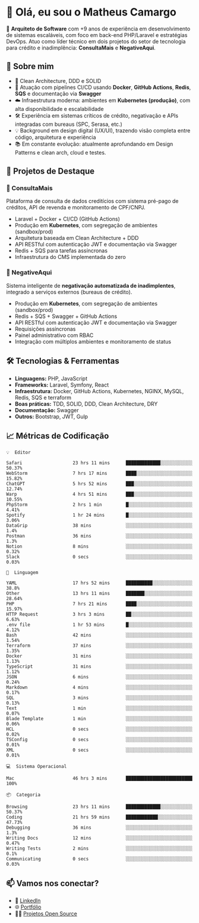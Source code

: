# 👋 Olá, eu sou o Matheus Camargo

🎯 **Arquiteto de Software** com +9 anos de experiência em desenvolvimento de sistemas escaláveis, com foco em back-end PHP/Laravel e estratégias DevOps. Atuo como líder técnico em dois projetos do setor de tecnologia para crédito e inadimplência: **ConsultaMais** e **NegativeAqui**.

## 🧠 Sobre mim

- 🚀 Clean Architecture, DDD e SOLID
- 🔁 Atuação com pipelines CI/CD usando **Docker**, **GitHub Actions**, **Redis**, **SQS** e documentação via **Swagger**
- ☁️ Infraestrutura moderna: ambientes em **Kubernetes (produção)**, com alta disponibilidade e escalabilidade
- 🛠️ Experiência em sistemas críticos de crédito, negativação e APIs integradas com bureaus (SPC, Serasa, etc.)
- 💡 Background em design digital (UX/UI), trazendo visão completa entre código, arquitetura e experiência
- 📚 Em constante evolução: atualmente aprofundando em Design Patterns e clean arch, cloud e testes.

## 🚧 Projetos de Destaque

### 🔹 ConsultaMais
Plataforma de consulta de dados creditícios com sistema pré-pago de créditos, API de revenda e monitoramento de CPF/CNPJ.

- Laravel + Docker + CI/CD (GitHub Actions)
- Produção em **Kubernetes**, com segregação de ambientes (sandbox/prod)
- Arquitetura baseada em Clean Architecture + DDD
- API RESTful com autenticação JWT e documentação via Swagger
- Redis + SQS para tarefas assíncronas
- Infraestrutura do CMS implementada do zero

### 🔹 NegativeAqui
Sistema inteligente de **negativação automatizada de inadimplentes**, integrado a serviços externos (bureaus de crédito).

- Produção em **Kubernetes**, com segregação de ambientes (sandbox/prod)
- Redis + SQS + Swagger + GitHub Actions
- API RESTful com autenticação JWT e documentação via Swagger
- Requisições assíncronas
- Painel administrativo com RBAC
- Integração com múltiplos ambientes e monitoramento de status

## 🛠️ Tecnologias & Ferramentas

- **Linguagens:** PHP, JavaScript
- **Frameworks:** Laravel, Symfony, React
- **Infraestrutura:** Docker, GitHub Actions, Kubernetes, NGINX, MySQL, Redis, SQS e terraform
- **Boas práticas:** TDD, SOLID, DDD, Clean Architecture, DRY
- **Documentação:** Swagger
- **Outros:** Bootstrap, JWT, Gulp

## 📈 Métricas de Codificação

```text
💡  Editor

Safari                   23 hrs 11 mins      █████████████░░░░░░░░░░░░     50.37%
WebStorm                 7 hrs 17 mins       ████░░░░░░░░░░░░░░░░░░░░░     15.82%
ChatGPT                  5 hrs 52 mins       ███░░░░░░░░░░░░░░░░░░░░░░     12.74%
Warp                     4 hrs 51 mins       ███░░░░░░░░░░░░░░░░░░░░░░     10.55%
PhpStorm                 2 hrs 1 min         █░░░░░░░░░░░░░░░░░░░░░░░░      4.41%
Spotify                  1 hr 24 mins        █░░░░░░░░░░░░░░░░░░░░░░░░      3.06%
DataGrip                 38 mins             ░░░░░░░░░░░░░░░░░░░░░░░░░       1.4%
Postman                  36 mins             ░░░░░░░░░░░░░░░░░░░░░░░░░       1.3%
Notion                   8 mins              ░░░░░░░░░░░░░░░░░░░░░░░░░      0.32%
Slack                    0 secs              ░░░░░░░░░░░░░░░░░░░░░░░░░      0.03%
```
```text
💬  Linguagem

YAML                     17 hrs 52 mins      ██████████░░░░░░░░░░░░░░░      38.8%
Other                    13 hrs 11 mins      ███████░░░░░░░░░░░░░░░░░░     28.64%
PHP                      7 hrs 21 mins       ████░░░░░░░░░░░░░░░░░░░░░     15.97%
HTTP Request             3 hrs 3 mins        ██░░░░░░░░░░░░░░░░░░░░░░░      6.63%
.env file                1 hr 53 mins        █░░░░░░░░░░░░░░░░░░░░░░░░      4.12%
Bash                     42 mins             ░░░░░░░░░░░░░░░░░░░░░░░░░      1.54%
Terraform                37 mins             ░░░░░░░░░░░░░░░░░░░░░░░░░      1.35%
Docker                   31 mins             ░░░░░░░░░░░░░░░░░░░░░░░░░      1.13%
TypeScript               31 mins             ░░░░░░░░░░░░░░░░░░░░░░░░░      1.12%
JSON                     6 mins              ░░░░░░░░░░░░░░░░░░░░░░░░░      0.24%
Markdown                 4 mins              ░░░░░░░░░░░░░░░░░░░░░░░░░      0.17%
SQL                      3 mins              ░░░░░░░░░░░░░░░░░░░░░░░░░      0.13%
Text                     1 min               ░░░░░░░░░░░░░░░░░░░░░░░░░      0.07%
Blade Template           1 min               ░░░░░░░░░░░░░░░░░░░░░░░░░      0.06%
HCL                      0 secs              ░░░░░░░░░░░░░░░░░░░░░░░░░      0.02%
TSConfig                 0 secs              ░░░░░░░░░░░░░░░░░░░░░░░░░      0.01%
XML                      0 secs              ░░░░░░░░░░░░░░░░░░░░░░░░░      0.01%
```
```text
💻  Sistema Operacional

Mac                      46 hrs 3 mins       █████████████████████████       100%
```
```text
📦  Categoria

Browsing                 23 hrs 11 mins      █████████████░░░░░░░░░░░░     50.37%
Coding                   21 hrs 59 mins      ████████████░░░░░░░░░░░░░     47.73%
Debugging                36 mins             ░░░░░░░░░░░░░░░░░░░░░░░░░       1.3%
Writing Docs             12 mins             ░░░░░░░░░░░░░░░░░░░░░░░░░      0.47%
Writing Tests            2 mins              ░░░░░░░░░░░░░░░░░░░░░░░░░       0.1%
Communicating            0 secs              ░░░░░░░░░░░░░░░░░░░░░░░░░      0.03%
```

## 📫 Vamos nos conectar?

- 💼 [LinkedIn](https://www.linkedin.com/in/matheuscamargoxavier)
- 🌐 [Portfólio](https://matheuscamargo.co)
- 🧑‍💻 [Projetos Open Source](https://github.com/bymatheus)
